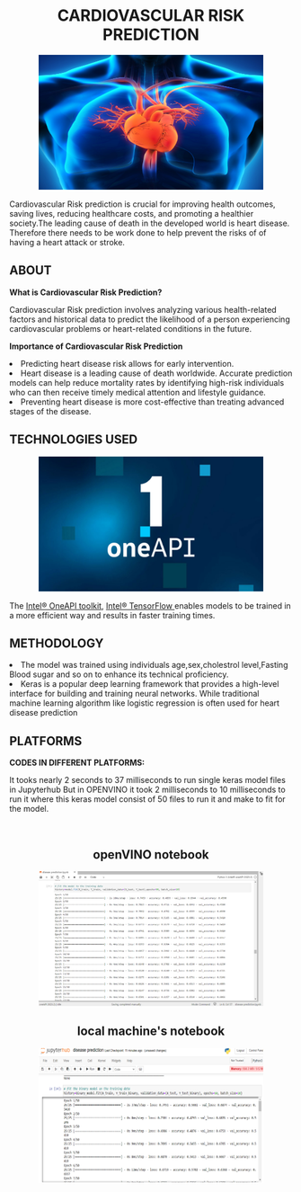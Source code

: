 <div align="center">
    <centre><h1>CARDIOVASCULAR RISK PREDICTION</centre><br />
       </div>
 
 
       
 <p align="center">
   <img src="Heart.jpg" width="400" height="240" >
 </p>
  Cardiovascular Risk prediction is crucial for improving health outcomes, saving lives, reducing healthcare costs, and promoting a healthier society.The leading cause of death in the developed world is heart 
  disease. 
 Therefore there needs to be work done to help prevent the risks of of having a heart attack or stroke.


 <h2>ABOUT</h2>
 
 **What is Cardiovascular Risk Prediction?**
 
 Cardiovascular Risk prediction involves analyzing various health-related factors and historical data to predict the likelihood of a person experiencing cardiovascular problems or heart-related conditions in the future.
 
 
 **Importance of Cardiovascular Risk Prediction**
 <li>Predicting heart disease risk allows for early intervention.</li> 
 <li>Heart disease is a leading cause of death worldwide. Accurate prediction models can help reduce mortality rates by identifying high-risk individuals who can then receive timely medical attention and 
     lifestyle guidance.</li>
 <li>Preventing heart disease is more cost-effective than treating advanced stages of the disease. </li>

 
 <h2>TECHNOLOGIES USED</h2>
 <p align="center">
   <img src="inteloneApi.jpg" width="400" height="240" >  
 </p>
 
 The [Intel® OneAPI toolkit](https://www.intel.com/content/www/us/en/developer/tools/oneapi/toolkits.html#gs.3btkxe), [Intel® TensorFlow ](https://www.intel.com/content/www/us/en/developer/articles/guide/optimization-for-tensorflow-installation-guide.html) enables models to be trained in a more efficient way and results in faster training times. 
 
 
 
 
 
 <h2>METHODOLOGY</h2>
 <li>The model was trained using individuals age,sex,cholestrol level,Fasting Blood sugar and so on to enhance its technical proficiency.
 </li>
 <li>  Keras is a popular deep learning framework that provides a high-level interface for building and training neural networks. While traditional machine learning algorithm like logistic regression is often used for heart disease prediction</li>
 

 
 <h2>PLATFORMS</h2>
 
 
 **CODES IN DIFFERENT PLATFORMS:**
 
 It tooks nearly  2 seconds to  37 milliseconds to run single keras model files in Jupyterhub
 But in OPENVINO it took 2 milliseconds to 10 milliseconds to run it where this keras model consist of 50 files to run it and make to fit for the model.
 
 <br/>
 
<div align="center">
    <centre><h2> openVINO notebook</centre><br />
       </div>
       <p align="center">
        <img src="intelone.png" width="400" height="240" >  
      </p>
 
 <div align="center">
    <centre><h2>local machine's notebook
 </centre><br />
       </div>
      <p align="center">
        <img src="jupyterhub.png" width="400" height="240" >  
      </p>

 
 
